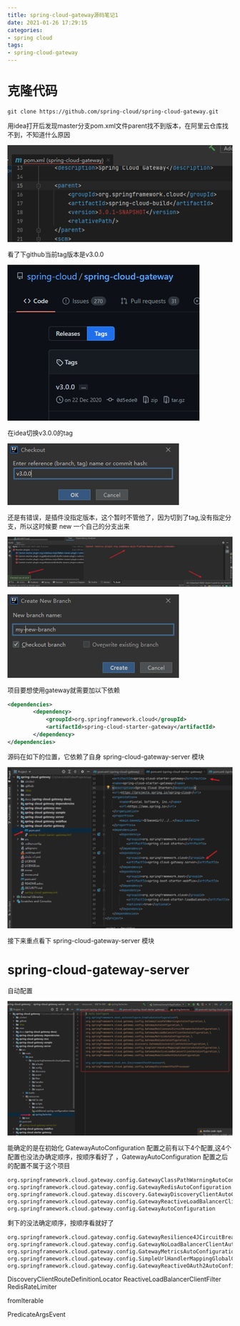 ```yaml
---
title: spring-cloud-gateway源码笔记1
date: 2021-01-26 17:29:15
categories:
- spring cloud
tags:
- spring-cloud-gateway
---
```


# 克隆代码

```shell
git clone https://github.com/spring-cloud/spring-cloud-gateway.git
```

用idea打开后发现master分支pom.xml文件parent找不到版本，在阿里云仓库找不到，不知道什么原因

![](spring-cloud-gateway-one/Snipaste_2021-01-26_18-17-24.png)

看了下github当前tag版本是v3.0.0

![](spring-cloud-gateway-one/Snipaste_2021-01-26_18-22-11.png)

在idea切换v3.0.0的tag

![](spring-cloud-gateway-one/Snipaste_2021-01-26_18-23-50.png)

还是有错误，是插件没指定版本，这个暂时不管他了，因为切到了tag,没有指定分支，所以这时候要
new 一个自己的分支出来

![](spring-cloud-gateway-one/Snipaste_2021-01-26_18-25-51.png)

![](spring-cloud-gateway-one/Snipaste_2021-01-26_19-21-14.png)

项目要想使用gateway就需要加以下依赖

```xml
<dependencies>
        <dependency>
            <groupId>org.springframework.cloud</groupId>
            <artifactId>spring-cloud-starter-gateway</artifactId>
        </dependency>
</dependencies>
```

源码在如下的位置，它依赖了自身 spring-cloud-gateway-server 模块 

![](spring-cloud-gateway-one/Snipaste_2021-01-26_19-28-08.png)

接下来重点看下 spring-cloud-gateway-server 模块

# spring-cloud-gateway-server

自动配置

![](spring-cloud-gateway-one/Snipaste_2021-01-26_19-58-11.png)

能确定的是在初始化 GatewayAutoConfiguration 配置之前有以下4个配置,这4个配置也没法办确定顺序，按顺序看好了
，GatewayAutoConfiguration 配置之后的配置不属于这个项目

```text
org.springframework.cloud.gateway.config.GatewayClassPathWarningAutoConfiguration
org.springframework.cloud.gateway.config.GatewayRedisAutoConfiguration
org.springframework.cloud.gateway.discovery.GatewayDiscoveryClientAutoConfiguration
org.springframework.cloud.gateway.config.GatewayReactiveLoadBalancerClientAutoConfiguration
org.springframework.cloud.gateway.config.GatewayAutoConfiguration
```

剩下的没法确定顺序，按顺序看就好了

```text
org.springframework.cloud.gateway.config.GatewayResilience4JCircuitBreakerAutoConfiguration
org.springframework.cloud.gateway.config.GatewayNoLoadBalancerClientAutoConfiguration
org.springframework.cloud.gateway.config.GatewayMetricsAutoConfiguration
org.springframework.cloud.gateway.config.SimpleUrlHandlerMappingGlobalCorsAutoConfiguration
org.springframework.cloud.gateway.config.GatewayReactiveOAuth2AutoConfiguration
```

DiscoveryClientRouteDefinitionLocator
ReactiveLoadBalancerClientFilter
RedisRateLimiter


fromIterable

PredicateArgsEvent




